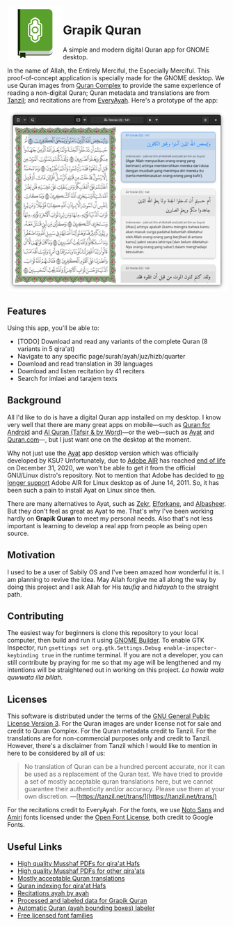 <img src="data/org.grapik.Quran.svg" width="128px" align="left">

# Grapik Quran

A simple and modern digital Quran app for GNOME desktop.

In the name of Allah, the Entirely Merciful, the Especially Merciful. This proof-of-concept application is specially made for the GNOME desktop. We use Quran images from [Quran Complex](https://qurancomplex.gov.sa/) to provide the same experience of reading a non-digital Quran; Quran metadata and translations are from [Tanzil](http://tanzil.net); and recitations are from [EveryAyah](https://everyayah.com). Here's a prototype of the app:

<!-- TODO: replace by a video intro -->

![Grapik Quran Prototype](screenshots/screenshot.png)

## Features

Using this app, you'll be able to:

- [TODO] Download and read any variants of the complete Quran (8 variants in 5 qira'at)
- Navigate to any specific page/surah/ayah/juz/hizb/quarter
- Download and read translation in 39 languages
- Download and listen recitation by 41 reciters
- Search for imlaei and tarajem texts

## Background

All I'd like to do is have a digital Quran app installed on my desktop. I know very well that there are many great apps on mobile—such as [Quran for Android](https://play.google.com/store/apps/details?id=com.quran.labs.androidquran) and [Al Quran (Tafsir & by Word)](https://play.google.com/store/apps/details?id=com.greentech.quran)—or the web—such as [Ayat](https://quran.ksu.edu.sa/index.php#aya=1_1&m=hafs&qaree=husary&trans=ar_mu) and [Quran.com](https://quran.com/)—, but I just want one on the desktop at the moment.

Why not just use the [Ayat](https://quran.ksu.edu.sa/ayat/?l=en) app desktop version which was officially developed by KSU? Unfortunately, due to [Adobe AIR](https://en.wikipedia.org/wiki/Adobe_AIR) has reached [end of life](https://www.adelaide.edu.au/technology/your-services/software/adobe-air-end-of-life) on December 31, 2020, we won't be able to get it from the official GNU/Linux distro's repository. Not to mention that Adobe has decided to [no longer support](https://helpx.adobe.com/air/kb/install-air-2-64-bit.html) Adobe AIR for Linux desktop as of June 14, 2011. So, it has been such a pain to install Ayat on Linux since then.

There are many alternatives to Ayat, such as [Zekr](https://sourceforge.net/projects/zekr/), [Elforkane](https://github.com/zakariakov/elforkane), and [Albasheer](https://github.com/yucefsourani/albasheer-electronic-quran-browser). But they don't feel as great as Ayat to me. That's why I've been working hardly on **Grapik Quran** to meet my personal needs. Also that's not less important is learning to develop a real app from people as being open source.

## Motivation

I used to be a user of Sabily OS and I've been amazed how wonderful it is. I am planning to revive the idea. May Allah forgive me all along the way by doing this project and I ask Allah for His _taufiq_ and _hidayah_ to the straight path.

## Contributing

The easiest way for beginners is clone this repository to your local computer, then build and run it using [GNOME Builder](https://wiki.gnome.org/Apps/Builder). To enable GTK Inspector, run `gsettings set org.gtk.Settings.Debug enable-inspector-keybinding true` in the runtime terminal. If you are not a developer, you can still contribute by praying for me so that my age will be lengthened and my intentions will be straightened out in working on this project. _La hawla wala quwwata illa billah._

## Licenses

This software is distributed under the terms of the [GNU General Public License Version 3](COPYING). For the Quran images are under license not for sale and credit to Quran Complex. For the Quran metadata credit to Tanzil. For the translations are for non-commercial purposes only and credit to Tanzil. However, there's a disclaimer from Tanzil which I would like to mention in here to be considered by all of us:

> No translation of Quran can be a hundred percent accurate, nor it can be used as a replacement of the Quran text. We have tried to provide a set of mostly acceptable quran translations here, but we cannot guarantee their authenticity and/or accuracy. Please use them at your own discretion. —[https://tanzil.net/trans/](https://tanzil.net/trans/)

For the recitations credit to EveryAyah. For the fonts, we use [Noto Sans](https://www.google.com/get/noto/) and [Amiri](https://www.amirifont.org/) fonts licensed under the [Open Font License](https://scripts.sil.org/cms/scripts/page.php?site_id=nrsi&id=OFL), both credit to Google Fonts.

## Useful Links

- [High quality Musshaf PDFs for qira'at Hafs](https://qurancomplex.gov.sa/kfgqpc-quran-hafs/)
- [High quality Musshaf PDFs for other qira'ats](https://qurancomplex.gov.sa/kfgqpc-quran-qiraat/)
- [Mostly acceptable Quran translations](https://tanzil.net/trans/)
- [Quran indexing for qira'at Hafs](https://tanzil.net/docs/quran_metadata)
- [Recitations ayah by ayah](https://everyayah.com/recitations_ayat.html)
- [Processed and labeled data for Grapik Quran](https://sourceforge.net/projects/grapik-quran-data/)
- [Automatic Quran (ayah bounding boxes) labeler](https://github.com/naruaika/my-playground/blob/master/quran-ocr.py)
- [Free licensed font families](https://fonts.google.com/)
